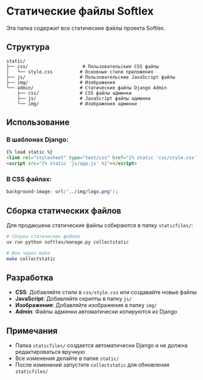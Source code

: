# Статические файлы Softlex

Эта папка содержит все статические файлы проекта Softlex.

## Структура

```
static/
├── css/                    # Пользовательские CSS файлы
│   └── style.css          # Основные стили приложения
├── js/                    # Пользовательские JavaScript файлы
├── img/                   # Изображения
└── admin/                 # Статические файлы Django Admin
    ├── css/               # CSS файлы админки
    ├── js/                # JavaScript файлы админки
    └── img/               # Изображения админки
```

## Использование

### В шаблонах Django:
```html
{% load static %}
<link rel="stylesheet" type="text/css" href="{% static 'css/style.css' %}">
<script src="{% static 'js/app.js' %}"></script>
```

### В CSS файлах:
```css
background-image: url('../img/logo.png');
```

## Сборка статических файлов

Для продакшена статические файлы собираются в папку `staticfiles/`:

```bash
# Сборка статических файлов
uv run python softlex/manage.py collectstatic

# Или через make
make collectstatic
```

## Разработка

- **CSS**: Добавляйте стили в `css/style.css` или создавайте новые файлы
- **JavaScript**: Добавляйте скрипты в папку `js/`
- **Изображения**: Добавляйте изображения в папку `img/`
- **Admin**: Файлы админки автоматически копируются из Django

## Примечания

- Папка `staticfiles/` создается автоматически Django и не должна редактироваться вручную
- Все изменения делайте в папке `static/`
- После изменений запустите `collectstatic` для обновления `staticfiles/`
